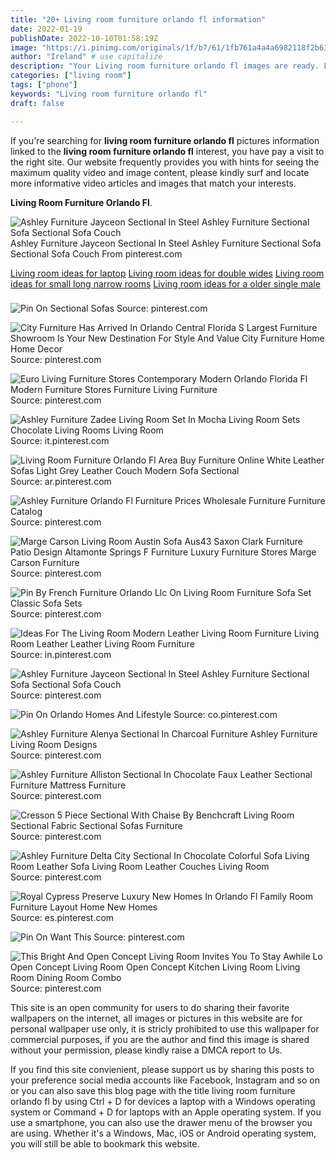 ```yaml
---
title: "20+ Living room furniture orlando fl information"
date: 2022-01-19
publishDate: 2022-10-10T01:58:19Z
image: "https://i.pinimg.com/originals/1f/b7/61/1fb761a4a4a6982118f2b633a1025aee.jpg"
author: "Ireland" # use capitalize
description: "Your Living room furniture orlando fl images are ready. Living room furniture orlando fl are a topic that is being searched for and liked by netizens now. You can Find and Download the Living room furniture orlando fl files here. Get all free photos and vectors."
categories: ["living room"]
tags: ["phone"]
keywords: "Living room furniture orlando fl"
draft: false

---
```


If you're searching for **living room furniture orlando fl** pictures information linked to the **living room furniture orlando fl** interest, you have pay a visit to the right  site.  Our website frequently  provides you with  hints  for seeing  the maximum  quality video and image  content, please kindly surf and locate more informative video articles and images  that match your interests.

**Living Room Furniture Orlando Fl**. 

![Ashley Furniture Jayceon Sectional In Steel Ashley Furniture Sectional Sofa Sectional Sofa Couch](https://i.pinimg.com/originals/1e/1a/2d/1e1a2de9bef24c2e314805ba0dd104ca.jpg "Ashley Furniture Jayceon Sectional In Steel Ashley Furniture Sectional Sofa Sectional Sofa Couch")
Ashley Furniture Jayceon Sectional In Steel Ashley Furniture Sectional Sofa Sectional Sofa Couch From pinterest.com

[Living room ideas for laptop](/living-room-ideas-for-laptop/)
[Living room ideas for double wides](/living-room-ideas-for-double-wides/)
[Living room ideas for small long narrow rooms](/living-room-ideas-for-small-long-narrow-rooms/)
[Living room ideas for a older single male](/living-room-ideas-for-a-older-single-male/)



### 

 


![Pin On Sectional Sofas](https://i.pinimg.com/originals/43/d8/76/43d876cb9397a2782624e379d14b58b1.jpg "Pin On Sectional Sofas")
Source: pinterest.com

 

![City Furniture Has Arrived In Orlando Central Florida S Largest Furniture Showroom Is Your New Destination For Style And Value City Furniture Home Home Decor](https://i.pinimg.com/564x/03/cf/83/03cf833ead6fbadcb635b076ec74fd25.jpg "City Furniture Has Arrived In Orlando Central Florida S Largest Furniture Showroom Is Your New Destination For Style And Value City Furniture Home Home Decor")
Source: pinterest.com

 

![Euro Living Furniture Stores Contemporary Modern Orlando Florida Fl Modern Furniture Stores Furniture Living Furniture](https://i.pinimg.com/originals/be/7b/7d/be7b7dfdf7a067e8988cc468f0b12313.jpg "Euro Living Furniture Stores Contemporary Modern Orlando Florida Fl Modern Furniture Stores Furniture Living Furniture")
Source: pinterest.com

 

![Ashley Furniture Zadee Living Room Set In Mocha Living Room Sets Chocolate Living Rooms Living Room](https://i.pinimg.com/originals/29/23/68/2923686511b28f22e422b11d0c22a37d.jpg "Ashley Furniture Zadee Living Room Set In Mocha Living Room Sets Chocolate Living Rooms Living Room")
Source: it.pinterest.com

 

![Living Room Furniture Orlando Fl Area Buy Furniture Online White Leather Sofas Light Grey Leather Couch Modern Sofa Sectional](https://i.pinimg.com/originals/51/24/75/512475f2c54a03b9558f976101e582db.jpg "Living Room Furniture Orlando Fl Area Buy Furniture Online White Leather Sofas Light Grey Leather Couch Modern Sofa Sectional")
Source: ar.pinterest.com

 

![Ashley Furniture Orlando Fl Furniture Prices Wholesale Furniture Furniture Catalog](https://i.pinimg.com/originals/34/29/07/342907a72bc5eccbfe7ee6e20ea21d5e.png "Ashley Furniture Orlando Fl Furniture Prices Wholesale Furniture Furniture Catalog")
Source: pinterest.com

 

![Marge Carson Living Room Austin Sofa Aus43 Saxon Clark Furniture Patio Design Altamonte Springs F Furniture Luxury Furniture Stores Marge Carson Furniture](https://i.pinimg.com/originals/7f/f5/91/7ff5914cdcae4cc6819e94ab09ed4501.jpg "Marge Carson Living Room Austin Sofa Aus43 Saxon Clark Furniture Patio Design Altamonte Springs F Furniture Luxury Furniture Stores Marge Carson Furniture")
Source: pinterest.com

 

![Pin By French Furniture Orlando Llc On Living Room Furniture Sofa Set Classic Sofa Sets](https://i.pinimg.com/originals/b0/09/ec/b009ec2525c754be8021599b4c25aebe.png "Pin By French Furniture Orlando Llc On Living Room Furniture Sofa Set Classic Sofa Sets")
Source: pinterest.com

 

![Ideas For The Living Room Modern Leather Living Room Furniture Living Room Leather Leather Living Room Furniture](https://i.pinimg.com/originals/18/4c/76/184c76fe8a603040a46ef7954b5fd5f4.jpg "Ideas For The Living Room Modern Leather Living Room Furniture Living Room Leather Leather Living Room Furniture")
Source: in.pinterest.com

 

![Ashley Furniture Jayceon Sectional In Steel Ashley Furniture Sectional Sofa Sectional Sofa Couch](https://i.pinimg.com/originals/1e/1a/2d/1e1a2de9bef24c2e314805ba0dd104ca.jpg "Ashley Furniture Jayceon Sectional In Steel Ashley Furniture Sectional Sofa Sectional Sofa Couch")
Source: pinterest.com

 

![Pin On Orlando Homes And Lifestyle](https://i.pinimg.com/originals/31/cf/f0/31cff0a73aac6b7b3bf561a88f69ae36.jpg "Pin On Orlando Homes And Lifestyle")
Source: co.pinterest.com

 

![Ashley Furniture Alenya Sectional In Charcoal Furniture Ashley Furniture Living Room Designs](https://i.pinimg.com/originals/55/d7/90/55d7909f9bf083597316db351301b521.jpg "Ashley Furniture Alenya Sectional In Charcoal Furniture Ashley Furniture Living Room Designs")
Source: pinterest.com

 

![Ashley Furniture Alliston Sectional In Chocolate Faux Leather Sectional Furniture Mattress Furniture](https://i.pinimg.com/originals/01/fa/3a/01fa3a8bf10c4ba9141fdee3d09ae6a4.jpg "Ashley Furniture Alliston Sectional In Chocolate Faux Leather Sectional Furniture Mattress Furniture")
Source: pinterest.com

 

![Cresson 5 Piece Sectional With Chaise By Benchcraft Living Room Sectional Fabric Sectional Sofas Furniture](https://i.pinimg.com/originals/ee/6e/66/ee6e66da545d41571cbe96896cb89083.jpg "Cresson 5 Piece Sectional With Chaise By Benchcraft Living Room Sectional Fabric Sectional Sofas Furniture")
Source: pinterest.com

 

![Ashley Furniture Delta City Sectional In Chocolate Colorful Sofa Living Room Leather Sofa Living Room Leather Couches Living Room](https://i.pinimg.com/originals/01/bf/89/01bf899117692060d23a1fb55f90c607.jpg "Ashley Furniture Delta City Sectional In Chocolate Colorful Sofa Living Room Leather Sofa Living Room Leather Couches Living Room")
Source: pinterest.com

 

![Royal Cypress Preserve Luxury New Homes In Orlando Fl Family Room Furniture Layout Home New Homes](https://i.pinimg.com/originals/4d/b0/21/4db021810ba7ed908bb8b13e0274518b.jpg "Royal Cypress Preserve Luxury New Homes In Orlando Fl Family Room Furniture Layout Home New Homes")
Source: es.pinterest.com

 

![Pin On Want This](https://i.pinimg.com/originals/52/2e/14/522e14d7efc865a5248db9ad7d97c42a.jpg "Pin On Want This")
Source: pinterest.com

 

![This Bright And Open Concept Living Room Invites You To Stay Awhile Lo Open Concept Living Room Open Concept Kitchen Living Room Living Room Dining Room Combo](https://i.pinimg.com/originals/1f/b7/61/1fb761a4a4a6982118f2b633a1025aee.jpg "This Bright And Open Concept Living Room Invites You To Stay Awhile Lo Open Concept Living Room Open Concept Kitchen Living Room Living Room Dining Room Combo")
Source: pinterest.com

 

This site is an open community for users to do sharing their favorite wallpapers on the internet, all images or pictures in this website are for personal wallpaper use only, it is stricly prohibited to use this wallpaper for commercial purposes, if you are the author and find this image is shared without your permission, please kindly raise a DMCA report to Us.

If you find this site convienient, please support us by sharing this posts to your preference social media accounts like Facebook, Instagram and so on or you can also save this blog page with the title living room furniture orlando fl by using Ctrl + D for devices a laptop with a Windows operating system or Command + D for laptops with an Apple operating system. If you use a smartphone, you can also use the drawer menu of the browser you are using. Whether it's a Windows, Mac, iOS or Android operating system, you will still be able to bookmark this website.
